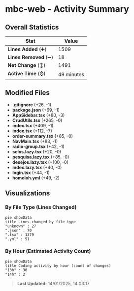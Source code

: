# mbc-web - Activity Summary 

## Overall Statistics

| Stat                   | Value                                                             |
| ---------------------- | ----------------------------------------------------------------- |
| **Lines Added** (➕)   | 1509                                          |
| **Lines Removed** (➖) | 18                                        |
| **Net Change** (↕)    | 1491                |
| **Active Time** (⌚)   | 49 minutes |


## Modified Files
- **.gitignore** (+26, -1)
- **package.json** (+69, -1)
- **AppSidebar.tsx** (+80, -3)
- **CrudUtils.tsx** (+265, -0)
- **index.tsx** (+409, -1)
- **index.tsx** (+112, -7)
- **order-summary.tsx** (+85, -0)
- **NavMain.tsx** (+83, -1)
- **radio-group.tsx** (+42, -1)
- **selos.lazy.tsx** (+20, -0)
- **pesquisa.lazy.tsx** (+85, -0)
- **desejos.lazy.tsx** (+100, -0)
- **index.lazy.tsx** (+40, -0)
- **login.tsx** (+44, -1)
- **homoloh.yml** (+49, -2)

## Visualizations

### By File Type (Lines Changed)

```mermaid
pie showData
title Lines changed by file type
"unknown" : 27
".json" : 70
".tsx" : 1379
".yml" : 51
```

### By Hour (Estimated Activity Count)

```mermaid
pie showData
title Coding activity by hour (count of changes)
"13h" : 30
"14h" : 2
```


> **Last Updated:** 14/01/2025, 14:03:17